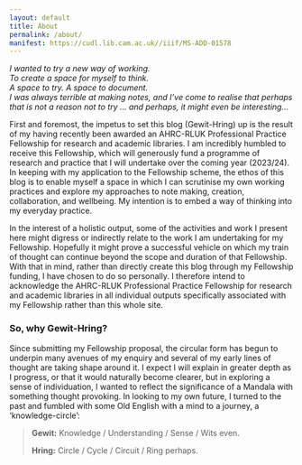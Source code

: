 ```yaml
---
layout: default
title: About
permalink: /about/
manifest: https://cudl.lib.cam.ac.uk//iiif/MS-ADD-01578
---
```

*I wanted to try a new way of working.  
To create a space for myself to think.  
A space to try. A space to document.  
I was always terrible at making notes, and I’ve come to realise that perhaps that is not a reason not to try … and perhaps, it might even be interesting…*  

First and foremost, the impetus to set this blog (Gewit-Hring) up is the result of my having recently been awarded an AHRC-RLUK Professional Practice Fellowship for research and academic libraries. I am incredibly humbled to receive this Fellowship, which will generously fund a programme of research and practice that I will undertake over the coming year (2023/24). In keeping with my application to the Fellowship scheme, the ethos of this blog is to enable myself a space in which I can scrutinise my own working practices and explore my approaches to note making, creation, collaboration, and wellbeing. My intention is to embed a way of thinking into my everyday practice.

In the interest of a holistic output, some of the activities and work I present here might digress or indirectly relate to the work I am undertaking for my Fellowship. Hopefully it might prove a successful vehicle on which my train of thought can continue beyond the scope and duration of that Fellowship. With that in mind, rather than directly create this blog through my Fellowship funding, I have chosen to do so personally. I therefore intend to acknowledge the AHRC-RLUK Professional Practice Fellowship for research and academic libraries in all individual outputs specifically associated with my Fellowship rather than this whole site.

### So, why Gewit-Hring?
Since submitting my Fellowship proposal, the circular form has begun to underpin many avenues of my enquiry and several of my early lines of thought are taking shape around it. I expect I will explain in greater depth as I progress, or that it would naturally become clearer, but in exploring a sense of individuation, I wanted to reflect the significance of a Mandala with something thought provoking. In looking to my own future, I turned to the past and fumbled with some Old English with a mind to a journey, a ‘knowledge-circle’:
> **Gewit:** Knowledge / Understanding / Sense / Wits even.
> 
> **Hring:** Circle / Cycle / Circuit / Ring perhaps.
